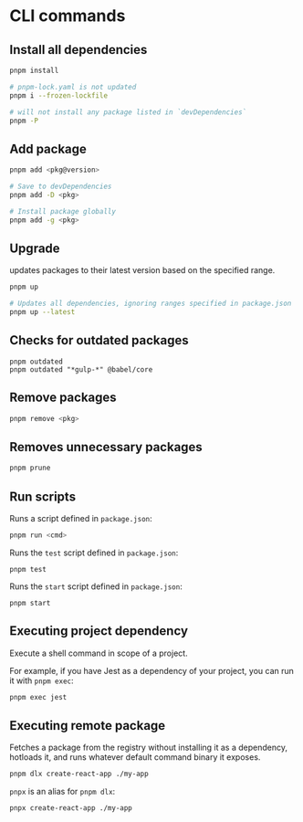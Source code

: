 # CLI commands

## Install all dependencies

```bash
pnpm install

# pnpm-lock.yaml is not updated
pnpm i --frozen-lockfile

# will not install any package listed in `devDependencies`
pnpm -P
```

## Add package

```bash
pnpm add <pkg@version>

# Save to devDependencies
pnpm add -D <pkg>

# Install package globally
pnpm add -g <pkg>
```

## Upgrade

updates packages to their latest version based on the specified range.

```bash
pnpm up

# Updates all dependencies, ignoring ranges specified in package.json
pnpm up --latest
```

## Checks for outdated packages

```shell
pnpm outdated
pnpm outdated "*gulp-*" @babel/core
```

## Remove packages

```bash
pnpm remove <pkg>
```

## Removes unnecessary packages

```bash
pnpm prune
```

## Run scripts

Runs a script defined in `package.json`:
```bash
pnpm run <cmd>
```

Runs the `test` script defined in `package.json`:
```shell
pnpm test
```

Runs the `start` script defined in `package.json`:
```shell
pnpm start
```

## Executing project dependency

Execute a shell command in scope of a project.

For example, if you have Jest as a dependency of your project, you can run it with `pnpm exec`:
```bash
pnpm exec jest
```

## Executing remote package

Fetches a package from the registry without installing it as a dependency, hotloads it, and runs whatever default command binary it exposes.

```bash
pnpm dlx create-react-app ./my-app
```

`pnpx` is an alias for `pnpm dlx`:
```bash
pnpx create-react-app ./my-app
```
